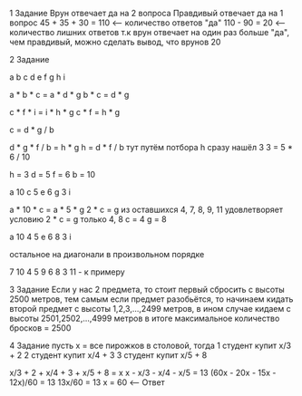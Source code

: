 1 Задание
Врун отвечает да на 2 вопроса 
Правдивый отвечает да на 1 вопрос 
45 + 35 + 30 = 110 <-- количество ответов "да"
110 - 90 = 20 <-- количество лишних ответов
т.к врун отвечает на один раз больше "да", чем правдивый,
можно сделать вывод, что врунов 20

2 Задание

a b c
d e f
g h i

a * b * c = a * d * g
b * c = d * g

c * f * i = i * h * g
c * f = h * g

c = d * g / b

d * g * f / b  = h * g
h = d * f / b 
тут путём потбора h сразу нашёл 3
3 = 5 * 6 / 10

h = 3
d = 5
f = 6
b = 10

a 10 c
5 e 6
g 3 i

a * 10 * c = a * 5 * g
2 * c = g
из оставшихся 4, 7, 8, 9, 11 удовлетворяет условию 2 * c = g только 4, 8
с = 4
g = 8 

a 10 4
5 e 6
8 3 i

остальное на диагонали в произвольном порядке

7 10 4
5  9 6
8 3 11 - к примеру




3 Задание
Если у нас 2 предмета, то стоит первый сбросить с высоты 2500 метров,
тем самым если предмет разобьётся, то начинаем кидать второй предмет
с высоты 1,2,3,...,2499 метров, в ином случае кидаем с высоты 2501,2502,...,4999 метров
в итоге максимальное количество бросков = 2500


4 Задание
пусть х = все пирожков в столовой, тогда
1 студент купит х/3 + 2
2 студент купит х/4 + 3
3 студент купит х/5 + 8

х/3 + 2 + х/4 + 3 + х/5 + 8 = х
x - x/3 - x/4 - x/5 = 13
(60x - 20x - 15x - 12x)/60 = 13
13x/60 = 13
x = 60 <-- Ответ
